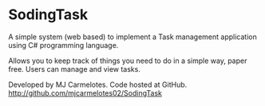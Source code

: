 # SodingTask
 A simple system (web based) to implement a Task management application using C# programming language.
 
 Allows you to keep track of things you need to do in a simple way, paper free.
 Users can manage and view tasks.
 
 Developed by MJ Carmelotes.
 Code hosted at GitHub. http://github.com/mjcarmelotes02/SodingTask
